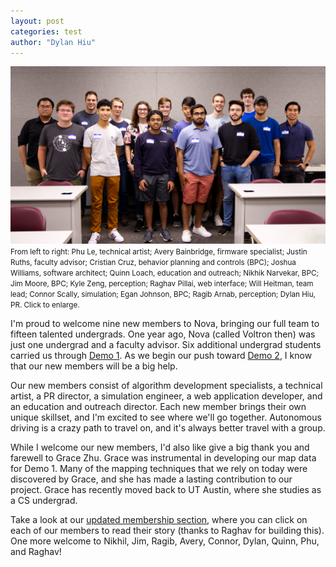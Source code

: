 ```yaml
---
layout: post
categories: test
author: "Dylan Hiu"
---
```

[![Our full team, including new members](/assets/res/2021-09-08-Group_photo.jpg)](/assets/res/2021-09-08-Group_photo.jpg)
<small>From left to right: Phu Le, technical artist; Avery Bainbridge, firmware specialist; Justin Ruths, faculty advisor; Cristian Cruz, behavior planning and controls (BPC); Joshua Williams, software architect; Quinn Loach, education and outreach; Nikhik Narvekar, BPC; Jim Moore, BPC; Kyle Zeng, perception; Raghav Pillai, web interface; Will Heitman, team lead; Connor Scally, simulation; Egan Johnson, BPC; Ragib Arnab, perception; Dylan Hiu, PR. Click to enlarge.</small>

I'm proud to welcome nine new members to Nova, bringing our full team to fifteen talented undergrads. One year ago, Nova (called Voltron then) was just one undergrad and a faculty advisor. Six additional undergrad students carried us through [Demo 1](/d1-overview). As we begin our push toward [Demo 2](/d2-overview), I know that our new members will be a big help.

Our new members consist of algorithm development specialists, a technical artist, a PR director, a simulation engineer, a web application developer, and an education and outreach director. Each new member brings their own unique skillset, and I'm excited to see where we'll go together. Autonomous driving is a crazy path to travel on, and it's always better travel with a group.

While I welcome our new members, I'd also like give a big thank you and farewell to Grace Zhu. Grace was instrumental in developing our map data for Demo 1. Many of the mapping techniques that we rely on today were discovered by Grace, and she has made a lasting contribution to our project. Grace has recently moved back to UT Austin, where she studies as a CS undergrad.

Take a look at our [updated membership section](/#our-team), where you can click on each of our members to read their story (thanks to Raghav for building this). One more welcome to Nikhil, Jim, Ragib, Avery, Connor, Dylan, Quinn, Phu, and Raghav!
